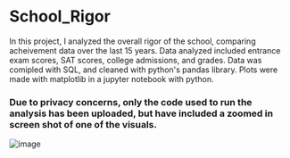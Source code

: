 # School_Rigor

In this project, I analyzed the overall rigor of the school, comparing acheivement data over the last 15 years.  Data analyzed included entrance exam scores, SAT scores, college admissions, and grades.  Data was comipled with SQL, and cleaned with python's pandas library.  Plots were made with matplotlib in a jupyter notebook with python.

### Due to privacy concerns, only the code used to run the analysis has been uploaded, but have included a zoomed in screen shot of one of the visuals. 

![image](https://user-images.githubusercontent.com/89114976/153925686-fade5df6-a18b-4940-bd1e-faf40375de3c.png)
